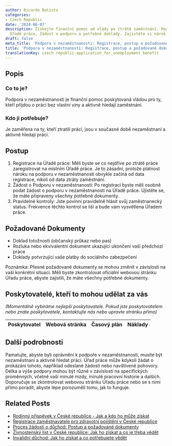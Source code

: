 ```yaml
---
author: Ricardo Batista
categories:
- Czech Republic
date: '2024-06-07'
description: Získejte finanční pomoc od vlády po ztrátě zaměstnání. Registrace na
  Úřadě práce, žádost o podporu a potřebné doklady. Zajistěte si nárok správně.
draft: false
meta_title: 'Podpora v nezaměstnanosti: Registrace, postup a požadované dokumenty'
title: 'Podpora v nezaměstnanosti: Registrace, postup a požadované dokumenty'
translationKey: czech republic-application_for_unemployment_benefit
---
```



## Popis
### Co to je?
Podpora v nezaměstnanosti je finanční pomoc poskytovaná vládou pro ty, kteří přijdou o práci bez vlastní viny a aktivně hledají zaměstnání.

### Kdo ji potřebuje?
Je zaměřena na ty, kteří ztratili práci, jsou v současné době nezaměstnaní a aktivně hledají práci.

## Postup
1. Registrace na Úřadě práce: Měli byste se co nejdříve po ztrátě práce zaregistrovat na místním Úřadě práce. Je to zásadní, protože platnost nároku na podporu v nezaměstnanosti obvykle začíná od data registrace, nikoli od data ztráty zaměstnání.
2. Žádost o Podporu v nezaměstnanosti: Po registraci byste měli osobně podat žádost o podporu v nezaměstnanosti na Úřadě práce. Ujistěte se, že máte připraveny všechny potřebné dokumenty.
3. Pravidelné kontroly: Jste povinni pravidelně hlásit svůj zaměstnanecký status. Frekvence těchto kontrol se liší a bude vám vysvětlena Úřadem práce.

## Požadované Dokumenty
- Doklad totožnosti (občanský průkaz nebo pas)
- Rozluka nebo ekvivalentní dokument ukazující ukončení vaší předchozí práce
- Doklady potvrzující vaše platby do sociálního zabezpečení

Poznámka: Přesné požadované dokumenty se mohou změnit v závislosti na vaší konkrétní situaci. Měli byste zkontrolovat oficiální webovou stránku Úřadu práce, abyste zajistili, že máte všechny potřebné dokumenty.

## Poskytovatelé, kteří to mohou udělat za vás
_(Momentálně vybíráme nejlepší poskytovatele. Pokud jste poskytovatelem nebo znáte poskytovatele, kontaktujte nás nebo upravte stránku přímo)_

| Poskytovatel    |     Webová stránka  |     Časový plán   |      Náklady    |
| :-------------: | :-------------: |  :-------------: | :-------------: |


## Další podrobnosti
Pamatujte, abyste byli oprávněni k podpoře v nezaměstnanosti, musíte být nezaměstnaní a aktivně hledat práci. Úřad práce může kdykoli žádat o prokázání tohoto, například odeslané žádosti nebo navštívené pohovory. Délka a výše podpory mohou být různé v závislosti na specifických proměnných, včetně vaší minulé mzdy, minulé pracovní historie a dalších. Doporučuje se zkontrolovat webovou stránku Úřadu práce nebo se s nimi přímo poradit, abyste lépe porozuměli tomu, jak to funguje.
## Related Posts

- [Rodinný příspěvek v České republice - Jak a kdo ho může získat](https://tramitit.com/cs/guides/czech-republic/zadost_o_rodicovsky_prispevek/)
- [Registrace zaměstnavatele pro zdravotní pojištění v České republice](https://tramitit.com/cs/guides/czech-republic/registrace_zamestnavatele_k_zdravotnimu_pojisteni/)
- [Proces žádosti o důchod: Postup a požadované dokumenty](https://tramitit.com/cs/guides/czech-republic/zadost_o_duchod/)
- [Živnostenský list v České republice: Jak ho získat a co je třeba vědět](https://tramitit.com/cs/guides/czech-republic/registrace_zivnostenskeho_opravneni/)
- [Invalidní důchod: Jak ho získat a co potřebujete vědět](https://tramitit.com/cs/guides/czech-republic/zadost_o_invalidni_duchod/)